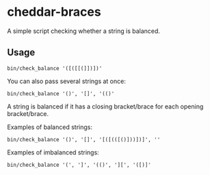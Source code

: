 # cheddar-braces

A simple script checking whether a string is balanced.

## Usage

```
bin/check_balance '([([[(]])])'
```

You can also pass several strings at once:

```
bin/check_balance '()', '[]', '(()'
```

A string is balanced if it has a closing bracket/brace for each opening bracket/brace.

Examples of balanced strings:
```
bin/check_balance '()', '[]', '[([(([()]))])]', ''
```

Examples of imbalanced strings:
```
bin/check_balance '(', ']', '(()', '][', '([)]'
```
